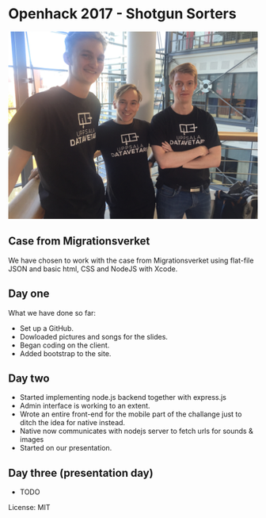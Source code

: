 # Openhack 2017 - Shotgun Sorters

![](team.JPG)

## Case from Migrationsverket

We have chosen to work with the case from Migrationsverket using flat-file JSON and basic html, CSS and NodeJS with Xcode.

## Day one
What we have done so far:
* Set up a GitHub.
* Dowloaded pictures and songs for the slides.
* Began coding on the client.
* Added bootstrap to the site.


## Day two
* Started implementing node.js backend together with express.js
* Admin interface is working to an extent.
* Wrote an entire front-end for the mobile part of the challange just to ditch the idea for
native instead.
* Native now communicates with nodejs server to fetch urls for sounds & images
* Started on our presentation.

## Day three (presentation day)
* TODO

License: MIT
